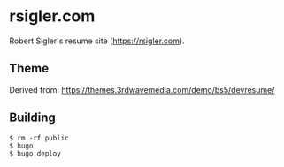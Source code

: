 # rsigler.com
Robert Sigler's resume site (https://rsigler.com).

## Theme
Derived from: https://themes.3rdwavemedia.com/demo/bs5/devresume/

## Building
```
$ rm -rf public
$ hugo
$ hugo deploy
```
